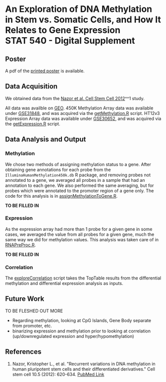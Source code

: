 An Exploration of DNA Methylation in Stem vs. Somatic Cells, and How It Relates to Gene Expression   
STAT 540 - Digital Supplement
========================================================

Poster
---------
A pdf of the [printed poster](poster/gsat540_v2.pdf) is available.

Data Acquisition
---------------------
We obtained data from the [Nazor et al. Cell Stem Cell 2012](http://www.ncbi.nlm.nih.gov/pubmed/22560082)^^1 study.  

All data was availble on [GEO](http://www.ncbi.nlm.nih.gov/geo/). 450K Methylation Array data was available under [GSE31848](http://www.ncbi.nlm.nih.gov/geo/query/acc.cgi?acc=GSE31848), and was acquired via the [getMethylation.R](dataAcquisition/getMethylation.R) script. HT12v3 Expression Array data was available under [GSE30652](http://www.ncbi.nlm.nih.gov/geo/query/acc.cgi?acc=GSE30652), and was acquired via the [getExpression.R](dataAcquisition/getExpression.R) script.

Data Analysis and Output
----------------------------

### Methylation
We chose two methods of assigning methylation status to a gene. After obtaining gene annotations for each probe from the `IlluminaHumanMethylation450k.db` R package, and removing probes not annotated to a gene, we averaged all probes in a sample that had an annotation to each gene. We also performed the same averaging, but for probes which were annotated to the promoter region of a gene only. The code for this analysis is in [assignMethylationToGene.R](methylation/assignMethylationToGene.R).

**TO BE FILLED IN**

### Expression
As the expression array had more than 1 probe for a given gene in some cases, we averaged the value from all probes for a given gene, much the same way we did for methylation values. This analysis was taken care of in [RNAPreProc.R](expression/RNAPreProc.R).

**TO BE FILLED IN**

### Correlation
The [exploreCorrelation](correlation/exploreCorrelation.R) script takes the TopTable results from the differential methylation and differential expression analysis as inputs. 


Future Work
-------------
TO BE FLESHED OUT MORE
- Regarding methylation, looking at CpG Islands, Gene Body separate from promoter, etc.
- binarizing expression and methylation prior to looking at correlation (up/downregulated expression and hyper/hypomethylation)


References
-------------

1. Nazor, Kristopher L., et al. "Recurrent variations in DNA methylation in human pluripotent stem cells and their differentiated derivatives." Cell stem cell 10.5 (2012): 620-634. [PubMed Link](http://www.ncbi.nlm.nih.gov/pubmed/22560082)